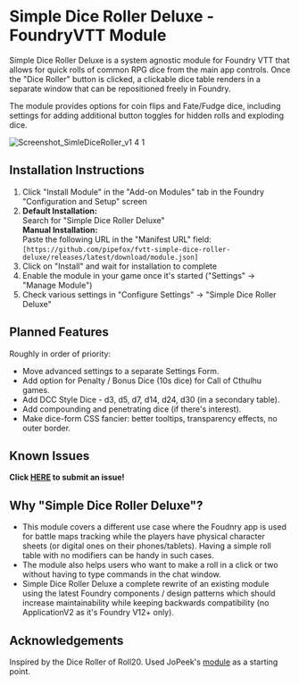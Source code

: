 # Simple Dice Roller Deluxe - FoundryVTT Module

Simple Dice Roller Deluxe is a system agnostic module for Foundry VTT that allows for quick rolls of common RPG dice from the main app controls.
Once the "Dice Roller" button is clicked, a clickable dice table renders in a separate window that can be repositioned freely in Foundry.

The module provides options for coin flips and Fate/Fudge dice, including settings for adding additional button toggles for hidden rolls and exploding dice.

![Screenshot_SimleDiceRoller_v1 4 1](https://github.com/pipefox/fvtt-simple-dice-roller-deluxe/assets/15308352/4303d7c9-f787-49c7-905f-1df3511a662a)

## Installation Instructions
1. Click "Install Module" in the "Add-on Modules" tab in the Foundry "Configuration and Setup" screen
2. **Default Installation:** <br/>Search for "Simple Dice Roller Deluxe"<br/>
   **Manual Installation:** <br/> Paste the following URL in the "Manifest URL" field:<br/>`[https://github.com/pipefox/fvtt-simple-dice-roller-deluxe/releases/latest/download/module.json]`
4. Click on "Install" and wait for installation to complete
5. Enable the module in your game once it's started ("Settings" -> "Manage Module")
6. Check various settings in "Configure Settings" -> "Simple Dice Roller Deluxe"

## Planned Features
Roughly in order of priority:
* Move advanced settings to a separate Settings Form.
* Add option for Penalty / Bonus Dice (10s dice) for Call of Cthulhu games.
* Add DCC Style Dice - d3, d5, d7, d14, d24, d30 (in a secondary table).
* Add compounding and penetrating dice (if there's interest).
* Make dice-form CSS fancier: better tooltips, transparency effects, no outer border.

## Known Issues
**Click [HERE](https://github.com/pipefox/fvtt-simple-dice-roller-deluxe/issues/new/choose) to submit an issue!**

## Why "Simple Dice Roller Deluxe"?
* This module covers a different use case where the Foudnry app is used for battle maps tracking while the players have physical character sheets (or digital ones on their phones/tablets). Having a simple roll table with no modifiers can be handy in such cases.
* The module also helps users who want to make a roll in a click or two without having to type commands in the chat window.
* Simple Dice Roller Deluxe a complete rewrite of an existing module using the latest Foundry components / design patterns which should increase maintainability while keeping backwards compatibility (no ApplicationV2 as it's Foundry V12+ only).

## Acknowledgements
Inspired by the Dice Roller of Roll20. Used JoPeek's [module](https://github.com/jopeek/fvtt-simple-dice-roller/) as a starting point.